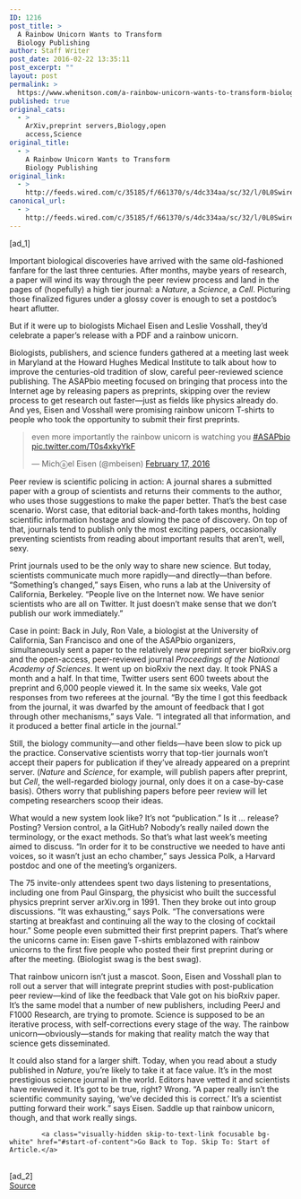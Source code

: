 ```yaml
---
ID: 1216
post_title: >
  A Rainbow Unicorn Wants to Transform
  Biology Publishing
author: Staff Writer
post_date: 2016-02-22 13:35:11
post_excerpt: ""
layout: post
permalink: >
  https://www.whenitson.com/a-rainbow-unicorn-wants-to-transform-biology-publishing/
published: true
original_cats:
  - >
    ArXiv,preprint servers,Biology,open
    access,Science
original_title:
  - >
    A Rainbow Unicorn Wants to Transform
    Biology Publishing
original_link:
  - >
    http://feeds.wired.com/c/35185/f/661370/s/4dc334aa/sc/32/l/0L0Swired0N0C20A160C0A20Cthe0Erainbow0Eunicorn0Etrying0Ereal0Ehard0Eto0Etransform0Ebiology0Epublishing0C/story01.htm
canonical_url:
  - >
    http://feeds.wired.com/c/35185/f/661370/s/4dc334aa/sc/32/l/0L0Swired0N0C20A160C0A20Cthe0Erainbow0Eunicorn0Etrying0Ereal0Ehard0Eto0Etransform0Ebiology0Epublishing0C/story01.htm
---
```

 [ad_1]
<br><div id=""><p>Important biological discoveries have arrived with the same old-fashioned fanfare for the last three centuries. After months, maybe years of research, a paper will wind its way through the peer review process and land in the pages of (hopefully) a high tier journal: a <em>Nature</em>, a <em>Science</em>, a <em>Cell</em>. Picturing those finalized figures under a glossy cover is enough to set a postdoc’s heart aflutter.</p>
<p>But if it were up to biologists Michael Eisen and Leslie Vosshall, they’d celebrate a paper’s release with a PDF and a rainbow unicorn.</p>
<p>Biologists, publishers, and science funders gathered at a meeting last week in Maryland at the Howard Hughes Medical Institute to talk about how to improve the centuries-old tradition of slow, careful peer-reviewed science publishing. The ASAPbio meeting focused on bringing that process into the Internet age by releasing papers as preprints, skipping over the review process to get research out faster—just as fields like physics already do. And yes, Eisen and Vosshall were promising rainbow unicorn T-shirts to people who took the opportunity to submit their first preprints.</p>
<blockquote class="twitter-tweet" data-width="500" readability="5.1267605633803"><p lang="en" dir="ltr">even more importantly the rainbow unicorn is watching you <a href="https://twitter.com/hashtag/ASAPbio?src=hash">#ASAPbio</a> <a href="https://t.co/T0s4xkyYkF">pic.twitter.com/T0s4xkyYkF</a></p>
<p>— Michⓐel Eisen (@mbeisen) <a href="https://twitter.com/mbeisen/status/700066191163977730">February 17, 2016</a></p></blockquote>

<p>Peer review is scientific policing in action: A journal shares a submitted paper with a group of scientists and returns their comments to the author, who uses those suggestions to make the paper better. That’s the best case scenario. Worst case, that editorial back-and-forth takes months, holding scientific information hostage and slowing the pace of discovery. On top of that, journals tend to publish only the most exciting papers, occasionally preventing scientists from reading about important results that aren’t, well, sexy.</p>
<p>Print journals used to be the only way to share new science. But today, scientists communicate much more rapidly—and directly—than before. “Something’s changed,” says Eisen, who runs a lab at the University of California, Berkeley. “People live on the Internet now. We have senior scientists who are all on Twitter. It just doesn’t make sense that we don’t publish our work immediately.”</p>
<p>Case in point: Back in July, Ron Vale, a biologist at the University of California, San Francisco and one of the ASAPbio organizers, simultaneously sent a paper to the relatively new preprint server bioRxiv.org and the open-access, peer-reviewed journal <em>Proceedings of the National Academy of Sciences</em>. It went up on bioRxiv the next day. It took PNAS a month and a half. In that time, Twitter users sent 600 tweets about the preprint and 6,000 people viewed it. In the same six weeks, Vale got responses from two referees at the journal. “By the time I got this feedback from the journal, it was dwarfed by the amount of feedback that I got through other mechanisms,” says Vale. “I integrated all that information, and it produced a better final article in the journal.”</p>
<p>Still, the biology community—and other fields—have been slow to pick up the practice. Conservative scientists worry that top-tier journals won’t accept their papers for publication if they’ve already appeared on a preprint server. (<em>Nature</em> and <em>Science</em>, for example, will publish papers after preprint, but <em>Cell</em>, the well-regarded biology journal, only does it on a case-by-case basis). Others worry that publishing papers before peer review will let competing researchers scoop their ideas.</p>
<p>What would a new system look like? It’s not “publication.” Is it … release? Posting? Version control, a la GitHub? Nobody’s really nailed down the terminology, or the exact methods. So that’s what last week’s meeting aimed to discuss. “In order for it to be constructive we needed to have anti voices, so it wasn’t just an echo chamber,” says Jessica Polk, a Harvard postdoc and one of the meeting’s organizers.</p>
<p>The 75 invite-only attendees spent two days listening to presentations, including one from Paul Ginsparg, the physicist who built the successful physics preprint server arXiv.org in 1991. Then they broke out into group discussions. “It was exhausting,” says Polk. “The conversations were starting at breakfast and continuing all the way to the closing of cocktail hour.” Some people even submitted their first preprint papers. That’s where the unicorns came in: Eisen gave T-shirts emblazoned with rainbow unicorns to the first five people who posted their first preprint during or after the meeting. (Biologist swag is the best swag).</p>
<p>That rainbow unicorn isn’t just a mascot. Soon, Eisen and Vosshall plan to roll out a server that will integrate preprint studies with post-publication peer review—kind of like the feedback that Vale got on his bioRxiv paper. It’s the same model that a number of new publishers, including PeerJ and F1000 Research, are trying to promote. Science is supposed to be an iterative process, with self-corrections every stage of the way. The rainbow unicorn—obviously—stands for making that reality match the way that science gets disseminated.</p>
<p>It could also stand for a larger shift. Today, when you read about a study published in <em>Nature</em>, you’re likely to take it at face value. It’s in the most prestigious science journal in the world. Editors have vetted it and scientists have reviewed it. It’s got to be true, right? Wrong. “A paper really isn’t the scientific community saying, ‘we’ve decided this is correct.’ It’s a scientist putting forward their work.” says Eisen. Saddle up that rainbow unicorn, though, and that work really sings.</p>

			<a class="visually-hidden skip-to-text-link focusable bg-white" href="#start-of-content">Go Back to Top. Skip To: Start of Article.</a>

			
</div>
<br>[ad_2]
<br><a href="http://feeds.wired.com/c/35185/f/661370/s/4dc334aa/sc/32/l/0L0Swired0N0C20A160C0A20Cthe0Erainbow0Eunicorn0Etrying0Ereal0Ehard0Eto0Etransform0Ebiology0Epublishing0C/story01.htm">Source </a>